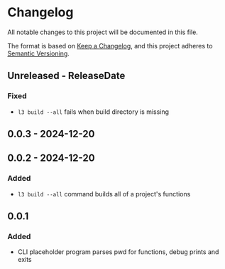 # Changelog

All notable changes to this project will be documented in this file.

The format is based on [Keep a Changelog](https://keepachangelog.com/en/1.1.0/),
and this project adheres to [Semantic Versioning](https://semver.org/spec/v2.0.0.html).

## Unreleased - ReleaseDate

### Fixed

- `l3 build --all` fails when build directory is missing

## 0.0.3 - 2024-12-20

## 0.0.2 - 2024-12-20

### Added

- `l3 build --all` command builds all of a project's functions

## 0.0.1

### Added

- CLI placeholder program parses pwd for functions, debug prints and exits

[Unreleased]: https://github.com/eighty4/l3/compare/l3_cli-v0.0.3...HEAD
[0.0.3]: https://github.com/eighty4/l3/compare/l3_cli-v0.0.2...l3_cli-v0.0.3
[0.0.2]: https://github.com/eighty4/l3/compare/v0.0.1...l3_cli-v0.0.2
[0.0.1]: https://github.com/eighty4/l3/releases/tag/v0.0.1
